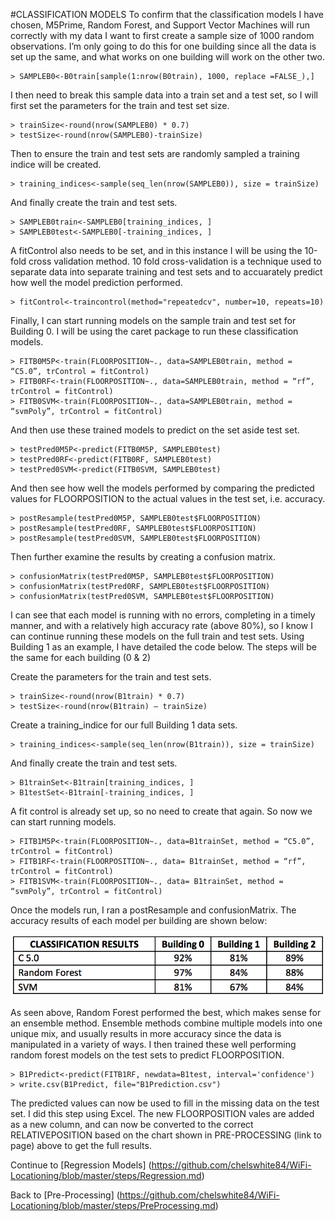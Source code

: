 #CLASSIFICATION MODELS 
To confirm that the classification models I have chosen, M5Prime, Random Forest, and Support Vector Machines will run correctly with my data I want to first create a sample size of 1000 random observations. I’m only going to do this for one building since all the data is set up the same, and what works on one building will work on the other two. 
```
> SAMPLEB0<-B0train[sample(1:nrow(B0train), 1000, replace =FALSE_),]
```

I then need to break this sample data into a train set and a test set, so I will first set the parameters for the train and test set size. 

```
> trainSize<-round(nrow(SAMPLEB0) * 0.7) 
> testSize<-round(nrow(SAMPLEB0)-trainSize) 
```

Then to ensure the train and test sets are randomly sampled a training indice will be created. 

```
> training_indices<-sample(seq_len(nrow(SAMPLEB0)), size = trainSize) 
```

And finally create the train and test sets. 

```
> SAMPLEB0train<-SAMPLEB0[training_indices, ]
> SAMPLEB0test<-SAMPLEB0[-training_indices, ]
```

A fitControl also needs to be set, and in this instance I will be using the 10-fold cross validation method. 10 fold cross-validation is a technique used to separate data into separate training and test sets and to accuarately predict how well the model prediction performed. 
```
> fitControl<-traincontrol(method="repeatedcv", number=10, repeats=10)
```

Finally, I can start running models on the sample train and test set for Building 0. I will be using the caret package to run these classification models. 
```
> FITB0M5P<-train(FLOORPOSITION~., data=SAMPLEB0train, method = “C5.0”, trControl = fitControl) 
> FITB0RF<-train(FLOORPOSITION~., data=SAMPLEB0train, method = “rf”, trControl = fitControl) 
> FITB0SVM<-train(FLOORPOSITION~., data=SAMPLEB0train, method = “svmPoly”, trControl = fitControl) 
```

And then use these trained models to predict on the set aside test set. 

```
> testPred0M5P<-predict(FITB0M5P, SAMPLEB0test) 
> testPred0RF<-predict(FITB0RF, SAMPLEB0test) 
> testPred0SVM<-predict(FITB0SVM, SAMPLEB0test) 
```

And then see how well the models performed by comparing the predicted values for FLOORPOSITION to the actual values in the test set, i.e. accuracy. 

```
> postResample(testPred0M5P, SAMPLEB0test$FLOORPOSITION) 
> postResample(testPred0RF, SAMPLEB0test$FLOORPOSITION) 
> postResample(testPred0SVM, SAMPLEB0test$FLOORPOSITION)
```

Then further examine the results by creating a confusion matrix. 
```
> confusionMatrix(testPred0M5P, SAMPLEB0test$FLOORPOSITION) 
> confusionMatrix(testPred0RF, SAMPLEB0test$FLOORPOSITION) 
> confusionMatrix(testPred0SVM, SAMPLEB0test$FLOORPOSITION) 
```
I can see that each model is running with no errors, completing in a timely manner, and with a relatively high accuracy rate (above 80%), so I know I can continue running these models on the full train and test sets. Using Building 1 as an example, I have detailed the code below. The steps will be the same for each building (0 & 2) 

Create the parameters for the train and test sets. 
```
> trainSize<-round(nrow(B1train) * 0.7) 
> testSize<-round(nrow(B1train) – trainSize) 
```
Create a training_indice for our full Building 1 data sets. 
```
> training_indices<-sample(seq_len(nrow(B1train)), size = trainSize) 
```
And finally create the train and test sets. 
```
> B1trainSet<-B1train[training_indices, ]
> B1testSet<-B1train[-training_indices, ]
```
A fit control is already set up, so no need to create that again. So now we can start running models. 
```
> FITB1M5P<-train(FLOORPOSITION~., data=B1trainSet, method = “C5.0”, trControl = fitControl) 
> FITB1RF<-train(FLOORPOSITION~., data= B1trainSet, method = “rf”, trControl = fitControl) 
> FITB1SVM<-train(FLOORPOSITION~., data= B1trainSet, method = “svmPoly”, trControl = fitControl) 
```
Once the models run, I ran a postResample and confusionMatrix. The accuracy results of each model per building are shown below: 

![ClassificationModelResults](https://github.com/chelswhite84/WiFi-Locationing/blob/master/image/ClassificationResults.png)


As seen above, Random Forest performed the best, which makes sense for an ensemble method. Ensemble methods combine multiple models into one unique mix, and usually results in more accuracy since the data is manipulated in a variety of ways. I then trained these well performing random forest models on the test sets to predict FLOORPOSITION. 
```
> B1Predict<-predict(FITB1RF, newdata=B1test, interval='confidence')
> write.csv(B1Predict, file="B1Prediction.csv")
```
The predicted values can now be used to fill in the missing data on the test set. I did this step using Excel. The new FLOORPOSITION vales are added as a new column, and can now be converted to the correct RELATIVEPOSITION based on the chart shown in PRE-PROCESSING (link to page) above to get the full results.

Continue to [Regression Models] (https://github.com/chelswhite84/WiFi-Locationing/blob/master/steps/Regression.md)

Back to [Pre-Processing] (https://github.com/chelswhite84/WiFi-Locationing/blob/master/steps/PreProcessing.md)

